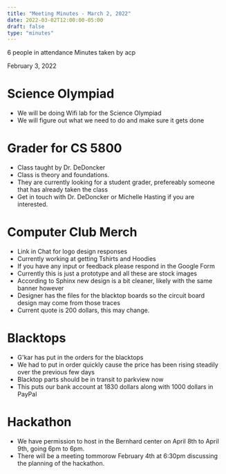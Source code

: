 ```yaml
---
title: "Meeting Minutes - March 2, 2022"
date: 2022-03-02T12:00:00-05:00
draft: false
type: "minutes"
---
```


6 people in attendance
Minutes taken by acp

February 3, 2022

# Science Olympiad
 - We will be doing Wifi lab for the Science Olympiad
 - We will figure out what we need to do and make sure it gets done

# Grader for CS 5800
 - Class taught by Dr. DeDoncker
 - Class is theory and foundations.
 - They are currently looking for a student grader, prefereably someone that has already taken the class
 - Get in touch with Dr. DeDoncker or Michelle Hasting if you are interested.

# Computer Club Merch
 - Link in Chat for logo design responses
 - Currently working at getting Tshirts and Hoodies
 - If you have any input or feedback please respond in the Google Form
 - Currently this is just a prototype and all these are stock images
 - According to Sphinx new design is a bit cleaner, likely with the same banner however
 - Designer has the files for the blacktop boards so the circuit board design may come from those traces
 - Current quote is 200 dollars, this may change.

# Blacktops
 - G'kar has put in the orders for the blacktops
 - We had to put in order quickly cause the price has been rising steadily over the previous few days
 - Blacktop parts should be in transit to parkview now
 - This puts our bank account at 1830 dollars along with 1000 dollars in PayPal

# Hackathon
 - We have permission to host in the Bernhard center on April 8th to April 9th, going 6pm to 6pm.
 - There will be a meeting tommorow February 4th at 6:30pm discussing the planning of the hackathon. 